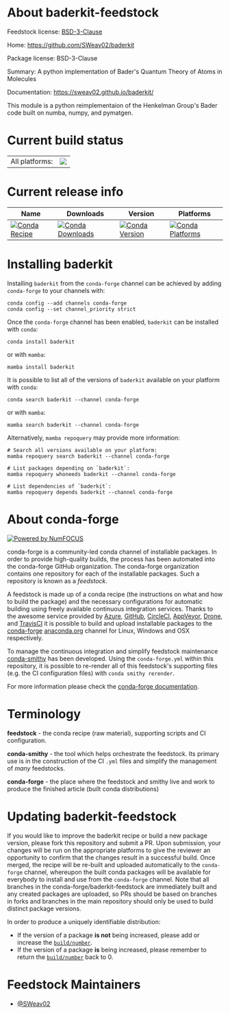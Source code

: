 About baderkit-feedstock
========================

Feedstock license: [BSD-3-Clause](https://github.com/conda-forge/baderkit-feedstock/blob/main/LICENSE.txt)

Home: https://github.com/SWeav02/baderkit

Package license: BSD-3-Clause

Summary: A python implementation of Bader's Quantum Theory of Atoms in Molecules

Documentation: https://sweav02.github.io/baderkit/

This module is a python reimplementaion of the Henkelman Group's Bader code built on numba, numpy, and pymatgen.


Current build status
====================


<table><tr><td>All platforms:</td>
    <td>
      <a href="https://dev.azure.com/conda-forge/feedstock-builds/_build/latest?definitionId=25998&branchName=main">
        <img src="https://dev.azure.com/conda-forge/feedstock-builds/_apis/build/status/baderkit-feedstock?branchName=main">
      </a>
    </td>
  </tr>
</table>

Current release info
====================

| Name | Downloads | Version | Platforms |
| --- | --- | --- | --- |
| [![Conda Recipe](https://img.shields.io/badge/recipe-baderkit-green.svg)](https://anaconda.org/conda-forge/baderkit) | [![Conda Downloads](https://img.shields.io/conda/dn/conda-forge/baderkit.svg)](https://anaconda.org/conda-forge/baderkit) | [![Conda Version](https://img.shields.io/conda/vn/conda-forge/baderkit.svg)](https://anaconda.org/conda-forge/baderkit) | [![Conda Platforms](https://img.shields.io/conda/pn/conda-forge/baderkit.svg)](https://anaconda.org/conda-forge/baderkit) |

Installing baderkit
===================

Installing `baderkit` from the `conda-forge` channel can be achieved by adding `conda-forge` to your channels with:

```
conda config --add channels conda-forge
conda config --set channel_priority strict
```

Once the `conda-forge` channel has been enabled, `baderkit` can be installed with `conda`:

```
conda install baderkit
```

or with `mamba`:

```
mamba install baderkit
```

It is possible to list all of the versions of `baderkit` available on your platform with `conda`:

```
conda search baderkit --channel conda-forge
```

or with `mamba`:

```
mamba search baderkit --channel conda-forge
```

Alternatively, `mamba repoquery` may provide more information:

```
# Search all versions available on your platform:
mamba repoquery search baderkit --channel conda-forge

# List packages depending on `baderkit`:
mamba repoquery whoneeds baderkit --channel conda-forge

# List dependencies of `baderkit`:
mamba repoquery depends baderkit --channel conda-forge
```


About conda-forge
=================

[![Powered by
NumFOCUS](https://img.shields.io/badge/powered%20by-NumFOCUS-orange.svg?style=flat&colorA=E1523D&colorB=007D8A)](https://numfocus.org)

conda-forge is a community-led conda channel of installable packages.
In order to provide high-quality builds, the process has been automated into the
conda-forge GitHub organization. The conda-forge organization contains one repository
for each of the installable packages. Such a repository is known as a *feedstock*.

A feedstock is made up of a conda recipe (the instructions on what and how to build
the package) and the necessary configurations for automatic building using freely
available continuous integration services. Thanks to the awesome service provided by
[Azure](https://azure.microsoft.com/en-us/services/devops/), [GitHub](https://github.com/),
[CircleCI](https://circleci.com/), [AppVeyor](https://www.appveyor.com/),
[Drone](https://cloud.drone.io/welcome), and [TravisCI](https://travis-ci.com/)
it is possible to build and upload installable packages to the
[conda-forge](https://anaconda.org/conda-forge) [anaconda.org](https://anaconda.org/)
channel for Linux, Windows and OSX respectively.

To manage the continuous integration and simplify feedstock maintenance
[conda-smithy](https://github.com/conda-forge/conda-smithy) has been developed.
Using the ``conda-forge.yml`` within this repository, it is possible to re-render all of
this feedstock's supporting files (e.g. the CI configuration files) with ``conda smithy rerender``.

For more information please check the [conda-forge documentation](https://conda-forge.org/docs/).

Terminology
===========

**feedstock** - the conda recipe (raw material), supporting scripts and CI configuration.

**conda-smithy** - the tool which helps orchestrate the feedstock.
                   Its primary use is in the construction of the CI ``.yml`` files
                   and simplify the management of *many* feedstocks.

**conda-forge** - the place where the feedstock and smithy live and work to
                  produce the finished article (built conda distributions)


Updating baderkit-feedstock
===========================

If you would like to improve the baderkit recipe or build a new
package version, please fork this repository and submit a PR. Upon submission,
your changes will be run on the appropriate platforms to give the reviewer an
opportunity to confirm that the changes result in a successful build. Once
merged, the recipe will be re-built and uploaded automatically to the
`conda-forge` channel, whereupon the built conda packages will be available for
everybody to install and use from the `conda-forge` channel.
Note that all branches in the conda-forge/baderkit-feedstock are
immediately built and any created packages are uploaded, so PRs should be based
on branches in forks and branches in the main repository should only be used to
build distinct package versions.

In order to produce a uniquely identifiable distribution:
 * If the version of a package **is not** being increased, please add or increase
   the [``build/number``](https://docs.conda.io/projects/conda-build/en/latest/resources/define-metadata.html#build-number-and-string).
 * If the version of a package **is** being increased, please remember to return
   the [``build/number``](https://docs.conda.io/projects/conda-build/en/latest/resources/define-metadata.html#build-number-and-string)
   back to 0.

Feedstock Maintainers
=====================

* [@SWeav02](https://github.com/SWeav02/)

